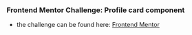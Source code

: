 ### Frontend Mentor Challenge: Profile card component
- the challenge can be found here: [Frontend Mentor](https://www.frontendmentor.io/challenges/profile-card-component-cfArpWshJ)
